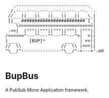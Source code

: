 <pre>
   .---------------------------.
  /,--..---..---..---..---..--. `.
 //___||___||___||___||___||___\_|
 [j__ ######################## [_|
    \============================|
 .==|  |"""||"""||"""||"""| |"""||
/======"---""---""---""---"=|  =||
|____    [BUP]*       ____  | ==||
//  \\               //  \\ |===||
"\__/"---------------"\__/"-+---+'.oO

</pre>

# BupBus

A PubSub Micro Application framework.